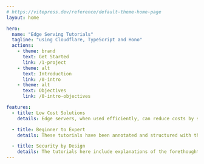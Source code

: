 ```yaml
---
# https://vitepress.dev/reference/default-theme-home-page
layout: home

hero:
  name: "Edge Serving Tutorials"
  tagline: "using Cloudflare, TypeScript and Hono"
  actions:
    - theme: brand
      text: Get Started
      link: /1-project
    - theme: alt
      text: Introduction
      link: /0-intro
    - theme: alt
      text: Objectives
      link: /0-intro-objectives

features:
  - title: Low Cost Solutions
    details: Edge servers, when used efficiently, can reduce costs by several orders of magnitude and also lower the cost of ongoing maintenance.  Most of the tutorials here are based on free services, and otherwise aim intentionally to keep costs low.

  - title: Beginner to Expert
    details: These tutorials have been annotated and structured with the intent of revealing more information when more explanation is needed, but remaining short and to the point if collapsible elements are not toggled and links unvisited.

  - title: Security by Design
    details: The tutorials here include explanations of the forethought that went into their design, including attention to security aspects.  Most other tutorials skip over security in the interest of keeping things simple, but really it is as important as any feature.
---
```



